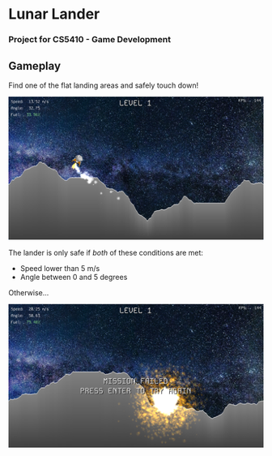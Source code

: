 # Lunar Lander
### Project for CS5410 - Game Development

## Gameplay

Find one of the flat landing areas and safely touch down!

![Gameplay Screenshot](gameplay.png)

The lander is only safe if *both* of these conditions are met:
- Speed lower than 5 m/s
- Angle between 0 and 5 degrees

Otherwise...

![Explosion!!!](crash.png)

